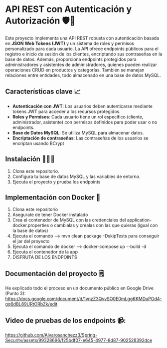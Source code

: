 # API REST con Autenticación y Autorización 🛡️🍃

Este proyecto implementa una API REST robusta con autenticación basada en **JSON Web Tokens (JWT)** y un sistema de roles y permisos personalizado para cada usuario. La API ofrece endpoints públicos para el registro e inicio de sesión de los clientes, encriptando sus contraseñas en la base de datos. Además, proporciona endpoints protegidos para administradores y asistentes de administradores, quienes pueden realizar operaciones CRUD en productos y categorías. También se manejan relaciones entre entidades, todo almacenado en una base de datos MySQL.

## Características clave 📈

- **Autenticación con JWT**: Los usuarios deben autenticarse mediante tokens JWT para acceder a los recursos protegidos.
- **Roles y Permisos**: Cada usuario tiene un rol específico (cliente, administrador, asistente) con permisos definidos para poder usar o no endpoints.
- **Base de Datos MySQL**: Se utiliza MySQL para almacenar datos.
- **Encriptación de contraseñas**: Las contraseñas de los usuarios se encriptan usando BCrypt

## Instalación 🧑🏼‍💻

1. Clona este repositorio.
2. Configura tu base de datos MySQL y las variables de entorno.
3. Ejecuta el proyecto y prueba los endpoints

## Implementación con Docker 🐳
1. Clona este repositorio
2. Asegurate de tener Docker instalado
3. Crea el contenedor de MySQL con las credenciales del application-docker.properties o cambialas y crealas con las que quieras (igual con la base de datos)
4. Ejecuta el comando --> mvn clean package -DskipTests para conseguir el jar del proyecto
5. Ejecuta el comando de docker --> docker-compose up --build -d
6. Ejecuta el contenedor de la app
7. DISFRUTA DE LOS ENDPOINTS

## Documentación del proyecto 🗒️

He explicado todo el proceso en un documento público en Google Drive (Punto 3): https://docs.google.com/document/d/1vnzZ3QvvSO0E0mLggKKMDuPOd4-gq6dBL89URtORbZk/edit

## Video de pruebas de los endpoints 📹:
https://github.com/Alvarosanchezz3/Spring-Security/assets/99328696/f25bdf07-e645-4977-8d87-902528392dce
